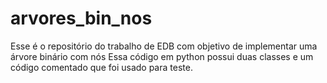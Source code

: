 # arvores_bin_nos
Esse é o repositório do trabalho de EDB com objetivo de implementar uma árvore binário com nós
Essa código em python possui duas classes e um código comentado que foi usado para teste.

